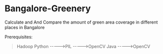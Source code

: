 # Bangalore-Greenery
Calculate and And Compare  the amount of green area coverage in different places in Bangalore

  Prerequisites:
  >Hadoop
  >Python
  ----->PIL
  ----->OpenCV
  >Java
  ----->OpenCV
